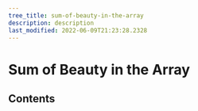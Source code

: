 ```yaml
---
tree_title: sum-of-beauty-in-the-array
description: description
last_modified: 2022-06-09T21:23:28.2328
---
```


# Sum of Beauty in the Array

## Contents
